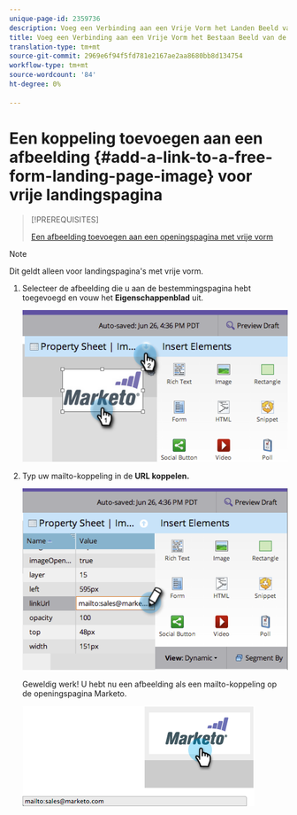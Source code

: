 ```yaml
---
unique-page-id: 2359736
description: Voeg een Verbinding aan een Vrije Vorm het Landen Beeld van de Pagina toe - Marketo Docs - de Documentatie van het Product
title: Voeg een Verbinding aan een Vrije Vorm het Bestaan Beeld van de Pagina toe
translation-type: tm+mt
source-git-commit: 2969e6f94f5fd781e2167ae2aa8680bb8d134754
workflow-type: tm+mt
source-wordcount: '84'
ht-degree: 0%

---
```



# Een koppeling toevoegen aan een afbeelding {#add-a-link-to-a-free-form-landing-page-image} voor vrije landingspagina

>[!PREREQUISITES]
>
>[Een afbeelding toevoegen aan een openingspagina met vrije vorm](/help/marketo/product-docs/demand-generation/landing-pages/free-form-landing-pages/add-an-image-to-a-free-form-landing-page.md)

>[!NOTE]
>
>Dit geldt alleen voor landingspagina&#39;s met vrije vorm.

1. Selecteer de afbeelding die u aan de bestemmingspagina hebt toegevoegd en vouw het **Eigenschappenblad** uit.

   ![](assets/image2014-9-18-15-3a29-3a0.png)

1. Typ uw mailto-koppeling in de **URL koppelen.**

   ![](assets/image2014-9-18-15-3a29-3a21.png)

   Geweldig werk! U hebt nu een afbeelding als een mailto-koppeling op de openingspagina Marketo.

   ![](assets/image2014-9-18-15-3a29-3a38.png)
